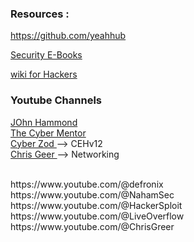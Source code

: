 ### Resources : 

 https://github.com/yeahhub

<a href="https://github.com/yeahhub/Hacking-Security-Ebooks">  Security E-Books </a>

<a href="https://book.hacktricks.xyz/"> wiki for Hackers </a>



### Youtube Channels

<a href="https://www.youtube.com/@_JohnHammond"> JOhn Hammond </a><br>
<a href="https://www.youtube.com/@TCMSecurityAcademy"> The Cyber Mentor </a><br>
<a href="https://www.youtube.com/@cyberzod1"> Cyber Zod </a>  --> CEHv12<br>
<a href="https://www.youtube.com/@ChrisGreer"> Chris Geer </a>  --> Networking

<br>
https://www.youtube.com/@defronix <br>
https://www.youtube.com/@NahamSec<br>
https://www.youtube.com/@HackerSploit<br>
https://www.youtube.com/@LiveOverflow<br>
https://www.youtube.com/@ChrisGreer<br>
